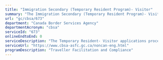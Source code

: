 ```yaml
---
title: "Immigration Secondary (Temporary Resident Program)- Visitor"
summary: "The Immigration Secondary (Temporary Resident Program)- Visitor service from Canada Border Services Agency is not available end-to-end online, according to the GC Service Inventory."
url: "gc/cbsa/673"
department: "Canada Border Services Agency"
departmentAcronym: "cbsa"
serviceId: "673"
onlineEndtoEnd: 0
serviceDescription: "The Temporary Resident- Visitor applications processing at Canadian POEs."
serviceUrl: "https://www.cbsa-asfc.gc.ca/noncan-eng.html"
programDescription: "Traveller Facilitation and Compliance"
---
```

